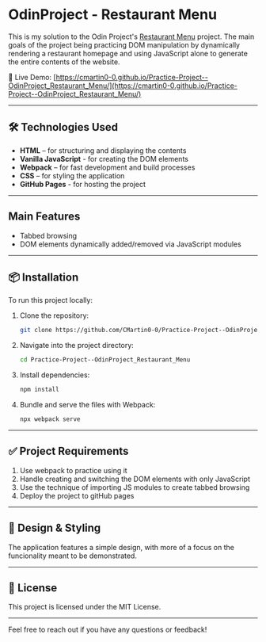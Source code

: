 

# OdinProject - Restaurant Menu

This is my solution to the Odin Project's [Restaurant Menu](https://www.theodinproject.com/lessons/node-path-javascript-restaurant-page) project. The main goals of the project being practicing DOM manipulation by dynamically rendering a restaurant homepage and using JavaScript alone to generate the entire contents of the website.

🔗 Live Demo: [https://cmartin0-0.github.io/Practice-Project--OdinProject_Restaurant_Menu/](https://cmartin0-0.github.io/Practice-Project--OdinProject_Restaurant_Menu/)

---

## 🛠️ Technologies Used

* **HTML** – for structuring and displaying the contents
* **Vanilla JavaScript** - for creating the DOM elements 
* **Webpack** – for fast development and build processes
* **CSS** – for styling the application
* **GitHub Pages** - for hosting the project

---

##   Main Features

* Tabbed browsing
* DOM elements dynamically added/removed via JavaScript modules

---

## 📦 Installation

To run this project locally:

1. Clone the repository:

   ```bash
   git clone https://github.com/CMartin0-0/Practice-Project--OdinProject_Restaurant_Menu.git
   ```



2. Navigate into the project directory:

   ```bash
   cd Practice-Project--OdinProject_Restaurant_Menu
   ```



3. Install dependencies:

   ```bash
   npm install
   ```



4. Bundle and serve the files with Webpack:

   ```bash
   npx webpack serve
   ```




---

## ✅ Project Requirements

1. Use webpack to practice using it
2. Handle creating and switching the DOM elements with only JavaScript
3. Use the technique of importing JS modules to create tabbed browsing
4. Deploy the project to gitHub pages

---

## 🎨 Design & Styling

The application features a simple design, with more of a focus on the funcionality meant to be demonstrated.

---

## 📄 License

This project is licensed under the MIT License.

---

Feel free to reach out if you have any questions or feedback!
